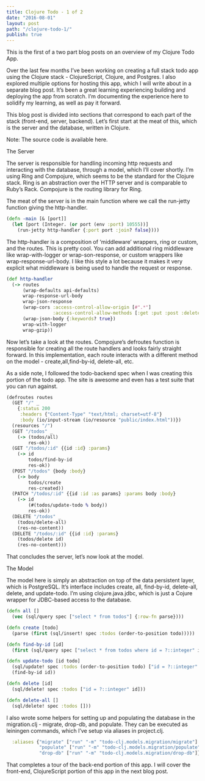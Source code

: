 ```yaml
---
title: Clojure Todo - 1 of 2
date: "2016-08-01"
layout: post
path: "/clojure-todo-1/"
publish: true
---
```


This is the first of a two part blog posts on an overview of my Clojure Todo App.

Over the last few months I’ve been working on creating a full stack todo app using the Clojure stack - ClojureScript, Clojure, and Postgres. I also explored multiple options for hosting this app, which I will write about in a separate blog post. It’s been a great learning experiencing building and deploying the app from scratch. I’m documenting the experience here to solidify my learning, as well as pay it forward.

This blog post is divided into sections that correspond to each part of the stack (front-end, server, backend). Let’s first start at the meat of this, which is the server and the database, written in Clojure.

Note: The source code is available here.

The Server

The server is responsible for handling incoming http requests and interacting with the database, through a model, which I’ll cover shortly. I’m using Ring and Compojure, which seems to be the standard for the Clojure stack. Ring is an abstraction over the HTTP server and is comparable to Ruby’s Rack. Compojure is the routing library for Ring.

The meat of the server is in the main function where we call the run-jetty function giving the http-handler.

```clojure
(defn -main [& [port]]
  (let [port (Integer. (or port (env :port) 10555))]
    (run-jetty http-handler {:port port :join? false})))
```

The http-handler is a composition of ‘middleware’ wrappers, ring or custom, and the routes. This is pretty cool. You can add additional ring middleware like wrap-with-logger or wrap-son-response, or custom wrappers like wrap-response-url-body. I like this style a lot because it makes it very explicit what middleware is being used to handle the request or response.

```clojure
(def http-handler
  (-> routes
      (wrap-defaults api-defaults)
      wrap-response-url-body
      wrap-json-response
      (wrap-cors :access-control-allow-origin [#".*"]
                 :access-control-allow-methods [:get :put :post :delete :patch])
      (wrap-json-body {:keywords? true})
      wrap-with-logger
      wrap-gzip))
```

Now let’s take a look at the routes. Compojure’s defroutes function is responsible for creating all the route handlers and looks fairly straight forward. In this implementation, each route interacts with a different method on the model - create,all,find-by-id, delete-all, etc.

As a side note, I followed the todo-backend spec when I was creating this portion of the todo app. The site is awesome and even has a test suite that you can run against.

```clojure
(defroutes routes
  (GET "/" _
    {:status 200
     :headers {"Content-Type" "text/html; charset=utf-8"}
     :body (io/input-stream (io/resource "public/index.html"))})
  (resources "/")
  (GET "/todos" _
    (-> (todos/all)
        res-ok))
  (GET "/todos/:id" {{id :id} :params}
    (-> id
        todos/find-by-id
        res-ok))
  (POST "/todos" {body :body}
    (-> body
        todos/create
        res-created))
  (PATCH "/todos/:id" {{id :id :as params} :params body :body}
    (-> id
        (#(todos/update-todo % body))
        res-ok))
  (DELETE "/todos" _
    (todos/delete-all)
    (res-no-content))
  (DELETE "/todos/:id" {{id :id} :params}
    (todos/delete id)
    (res-no-content)))
```

That concludes the server, let’s now look at the model.

The Model

The model here is simply an abstraction on top of the data persistent layer, which is PostgreSQL. It’s interface includes create, all, find-by-id, delete-all, delete, and update-todo. I’m using clojure.java.jdbc, which is just a Cojure wrapper for JDBC-based access to the database.

```clojure
(defn all []
  (vec (sql/query spec ["select * from todos"] {:row-fn parse})))

(defn create [todo]
  (parse (first (sql/insert! spec :todos (order-to-position todo)))))

(defn find-by-id [id]
  (first (sql/query spec ["select * from todos where id = ?::integer" id] {:row-fn parse})))

(defn update-todo [id todo]
  (sql/update! spec :todos (order-to-position todo) ["id = ?::integer" id])
  (find-by-id id))

(defn delete [id]
  (sql/delete! spec :todos ["id = ?::integer" id]))

(defn delete-all []
  (sql/delete! spec :todos []))
```

I also wrote some helpers for setting up and populating the database in the migration.clj - migrate, drop-db, and populate. They can be executed as leiningen commands, which I’ve setup via aliases in project.clj.

```clojure
  :aliases {"migrate" ["run" "-m" "todo-clj.models.migration/migrate"]
            "populate" ["run" "-m" "todo-clj.models.migration/populate"]
            "drop-db" ["run" "-m" "todo-clj.models.migration/drop-db"]}
```

That completes a tour of the back-end portion of this app. I will cover the front-end, ClojureScript portion of this app in the next blog post.
